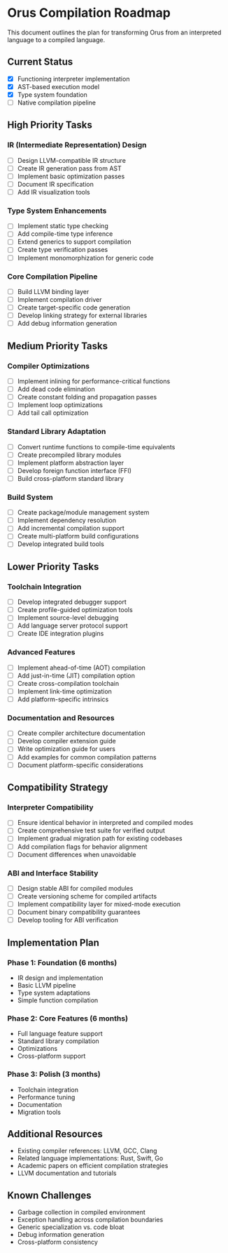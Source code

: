 # Orus Compilation Roadmap

This document outlines the plan for transforming Orus from an interpreted language to a compiled language.

## Current Status

- [x] Functioning interpreter implementation
- [x] AST-based execution model
- [x] Type system foundation
- [ ] Native compilation pipeline

## High Priority Tasks

### IR (Intermediate Representation) Design
- [ ] Design LLVM-compatible IR structure
- [ ] Create IR generation pass from AST
- [ ] Implement basic optimization passes
- [ ] Document IR specification
- [ ] Add IR visualization tools

### Type System Enhancements
- [ ] Implement static type checking
- [ ] Add compile-time type inference
- [ ] Extend generics to support compilation
- [ ] Create type verification passes
- [ ] Implement monomorphization for generic code

### Core Compilation Pipeline
- [ ] Build LLVM binding layer
- [ ] Implement compilation driver
- [ ] Create target-specific code generation
- [ ] Develop linking strategy for external libraries
- [ ] Add debug information generation

## Medium Priority Tasks

### Compiler Optimizations
- [ ] Implement inlining for performance-critical functions
- [ ] Add dead code elimination
- [ ] Create constant folding and propagation passes
- [ ] Implement loop optimizations
- [ ] Add tail call optimization

### Standard Library Adaptation
- [ ] Convert runtime functions to compile-time equivalents
- [ ] Create precompiled library modules
- [ ] Implement platform abstraction layer
- [ ] Develop foreign function interface (FFI)
- [ ] Build cross-platform standard library

### Build System
- [ ] Create package/module management system
- [ ] Implement dependency resolution
- [ ] Add incremental compilation support
- [ ] Create multi-platform build configurations
- [ ] Develop integrated build tools

## Lower Priority Tasks

### Toolchain Integration
- [ ] Develop integrated debugger support
- [ ] Create profile-guided optimization tools
- [ ] Implement source-level debugging
- [ ] Add language server protocol support
- [ ] Create IDE integration plugins

### Advanced Features
- [ ] Implement ahead-of-time (AOT) compilation
- [ ] Add just-in-time (JIT) compilation option
- [ ] Create cross-compilation toolchain
- [ ] Implement link-time optimization
- [ ] Add platform-specific intrinsics

### Documentation and Resources
- [ ] Create compiler architecture documentation
- [ ] Develop compiler extension guide
- [ ] Write optimization guide for users
- [ ] Add examples for common compilation patterns
- [ ] Document platform-specific considerations

## Compatibility Strategy

### Interpreter Compatibility
- [ ] Ensure identical behavior in interpreted and compiled modes
- [ ] Create comprehensive test suite for verified output
- [ ] Implement gradual migration path for existing codebases
- [ ] Add compilation flags for behavior alignment
- [ ] Document differences when unavoidable

### ABI and Interface Stability
- [ ] Design stable ABI for compiled modules
- [ ] Create versioning scheme for compiled artifacts
- [ ] Implement compatibility layer for mixed-mode execution
- [ ] Document binary compatibility guarantees
- [ ] Develop tooling for ABI verification

## Implementation Plan

### Phase 1: Foundation (6 months)
- IR design and implementation
- Basic LLVM pipeline
- Type system adaptations
- Simple function compilation

### Phase 2: Core Features (6 months)
- Full language feature support
- Standard library compilation
- Optimizations
- Cross-platform support

### Phase 3: Polish (3 months)
- Toolchain integration
- Performance tuning
- Documentation
- Migration tools

## Additional Resources
- Existing compiler references: LLVM, GCC, Clang
- Related language implementations: Rust, Swift, Go
- Academic papers on efficient compilation strategies
- LLVM documentation and tutorials

## Known Challenges
- Garbage collection in compiled environment
- Exception handling across compilation boundaries
- Generic specialization vs. code bloat
- Debug information generation
- Cross-platform consistency
